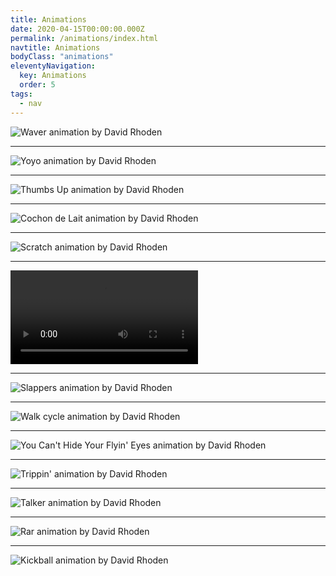 ```yaml
---
title: Animations
date: 2020-04-15T00:00:00.000Z
permalink: /animations/index.html
navtitle: Animations
bodyClass: "animations"
eleventyNavigation:
  key: Animations 
  order: 5
tags:
  - nav
---
```


![Waver animation by David Rhoden](/static/img/animations/160628_waver_600.gif)

---

![Yoyo animation by David Rhoden](/static/img/animations/160924_yoyo.gif)

---

![Thumbs Up animation by David Rhoden](/static/img/animations/thumbs-up.gif)

---

![Cochon de Lait animation by David Rhoden](/static/img/animations/cochondelait.gif)

---

![Scratch animation by David Rhoden](/static/img/animations/ampuscratch.gif)

---
<div style="width: 100%, text-align: center;">
<video controls="controls">
  <source type="video/mp4" src="/static/img/animations/mp4s/lemondrop640.mp4"></source>
  <p>Your browser does not support the video element.</p>
</video>
</div>

---

![Slappers animation by David Rhoden](/static/img/animations/slappers.gif)

--- 

![Walk cycle animation by David Rhoden](/static/img/animations/walkcycle.gif)

---

![You Can't Hide Your Flyin' Eyes animation by David Rhoden](/static/img/animations/flyingeyes140709.gif)

---

![Trippin' animation by David Rhoden](/static/img/animations/guytripping.gif)

---

![Talker animation by David Rhoden](/static/img/animations/talkers.gif)

---

![Rar animation by David Rhoden](/static/img/animations/dailyRar02.gif)

---

![Kickball animation by David Rhoden](/static/img/animations/160518_kickball.gif)


